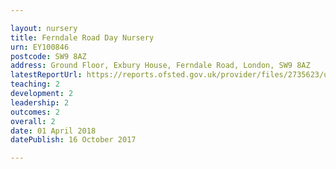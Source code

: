 ```yaml
---

layout: nursery
title: Ferndale Road Day Nursery
urn: EY100846
postcode: SW9 8AZ
address: Ground Floor, Exbury House, Ferndale Road, London, SW9 8AZ
latestReportUrl: https://reports.ofsted.gov.uk/provider/files/2735623/urn/EY100846.pdf
teaching: 2
development: 2
leadership: 2
outcomes: 2
overall: 2
date: 01 April 2018 
datePublish: 16 October 2017

---
```


